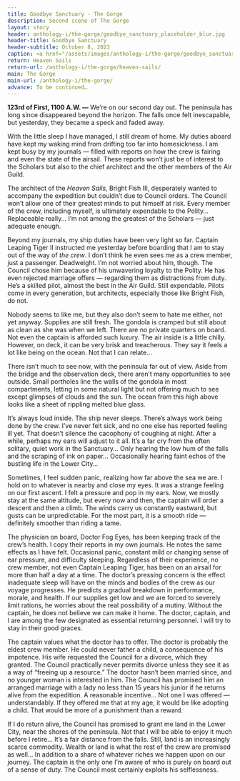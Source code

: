 ```yaml
---
title: Goodbye Sanctuary - The Gorge
description: Second scene of The Gorge
layout: story
header: anthology-i/the-gorge/goodbye_sanctuary_placeholder_blur.jpg
header-title: Goodbye Sanctuary
header-subtitle: October 8, 2023
caption: <a href="/assets/images/anthology-i/the-gorge/goodbye_sanctuary_placeholder.jpg" target="_blank">A.I. placeholder artwork</a> generated using <a href="https://creator.nightcafe.studio/creation/i5u3UBqXxBAg9fsMfcpD" target="_blank">NightCafe Stable Diffusion XL v1.0 ⧉</a> — <a href="https://creativecommons.org/publicdomain/zero/1.0/" target="_blank">CC0 1.0 ⧉</a>
return: Heaven Sails
return-url: /anthology-i/the-gorge/heaven-sails/
main: The Gorge
main-url: /anthology-i/the-gorge/
advance: To be continued…
---
```


**123rd of First, 1100 A.W. —** We’re on our second day out. The peninsula has long since disappeared beyond the horizon. The falls once felt inescapable, but yesterday, they became a speck and faded away.

With the little sleep I have managed, I still dream of home. My duties aboard have kept my waking mind from drifting too far into homesickness. I am kept busy by my journals — filled with reports on how the crew is fairing and even the state of the airsail. These reports won’t just be of interest to the Scholars but also to the chief architect and the other members of the Air Guild.

The architect of the *Heaven Sails*, Bright Fish III, desperately wanted to accompany the expedition but couldn’t due to Council orders. The Council won’t allow one of their greatest minds to put himself at risk. Every member of the crew, including myself, is ultimately expendable to the Polity… Replaceable really… I’m not among the greatest of the Scholars — just adequate enough.

Beyond my journals, my ship duties have been very light so far. Captain Leaping Tiger II instructed me yesterday before boarding that I am to stay out of the way of *the crew*. I don’t think he even sees me as a crew member, just a passenger. Deadweight. I’m not worried about him, though. The Council chose him because of his unwavering loyalty to the Polity. He has even rejected marriage offers — regarding them as distractions from duty. He’s a skilled pilot, almost the best in the Air Guild. Still expendable. Pilots come in every generation, but architects, especially those like Bright Fish, do not.

Nobody seems to like me, but they also don’t seem to hate me either, not yet anyway. Supplies are still fresh. The gondola is cramped but still about as clean as she was when we left. There are no private quarters on board. Not even the captain is afforded such luxury. The air inside is a little chilly. However, on deck, it can be very brisk and treacherous. They say it feels a lot like being on the ocean. Not that I can relate…

There isn’t much to see now, with the peninsula far out of view. Aside from the bridge and the observation deck, there aren’t many opportunities to see outside. Small portholes line the walls of the gondola in most compartments, letting in some natural light but not offering much to see except glimpses of clouds and the sun. The ocean from this high above looks like a sheet of rippling melted blue glass.

It’s always loud inside. The ship never sleeps. There’s always work being done by the crew. I’ve never felt sick, and no one else has reported feeling ill yet. That doesn’t silence the cacophony of coughing at night. After a while, perhaps my ears will adjust to it all. It’s a far cry from the often solitary, quiet work in the Sanctuary… Only hearing the low hum of the falls and the scraping of ink on paper… Occasionally hearing faint echos of the bustling life in the Lower City…

Sometimes, I feel sudden panic, realizing how far above the sea we are. I hold on to whatever is nearby and close my eyes. It was a strange feeling on our first ascent. I felt a pressure and pop in my ears. Now, we mostly stay at the same altitude, but every now and then, the captain will order a descent and then a climb. The winds carry us constantly eastward, but gusts can be unpredictable. For the most part, it is a smooth ride — definitely smoother than riding a tame.

The physician on board, Doctor Fog Eyes, has been keeping track of the crew’s health. I copy their reports in my own journals. He notes the same effects as I have felt. Occasional panic, constant mild or changing sense of ear pressure, and difficulty sleeping. Regardless of their experience, no crew member, not even Captain Leaping Tiger, has been on an airsail for more than half a day at a time. The doctor’s pressing concern is the effect inadequate sleep will have on the minds and bodies of the crew as our voyage progresses. He predicts a gradual breakdown in performance, morale, and health. If our supplies get low and we are forced to severely limit rations, he worries about the real possibility of a mutiny. Without the captain, he does not believe we can make it home. The doctor, captain, and I are among the few designated as essential returning personnel. I will try to stay in their good graces.

The captain values what the doctor has to offer. The doctor is probably the eldest crew member. He could never father a child, a consequence of his impotence. His wife requested the Council for a divorce, which they granted. The Council practically never permits divorce unless they see it as a way of “freeing up a resource.” The doctor hasn’t been married since, and no younger woman is interested in him. The Council has promised him an arranged marriage with a lady no less than 15 years his junior if he returns alive from the expedition. A reasonable incentive… Not one I was offered — understandably. If they offered me that at my age, it would be like adopting a child. That would be more of a punishment than a reward.

If I do return alive, the Council has promised to grant me land in the Lower City, near the shores of the peninsula. Not that I will be able to enjoy it much before I retire… It’s a fair distance from the falls. Still, land is an increasingly scarce commodity. Wealth or land is what the rest of the crew are promised as well… In addition to a share of whatever riches we happen upon on our journey. The captain is the only one I’m aware of who is purely on board out of a sense of duty. The Council most certainly exploits his selflessness.